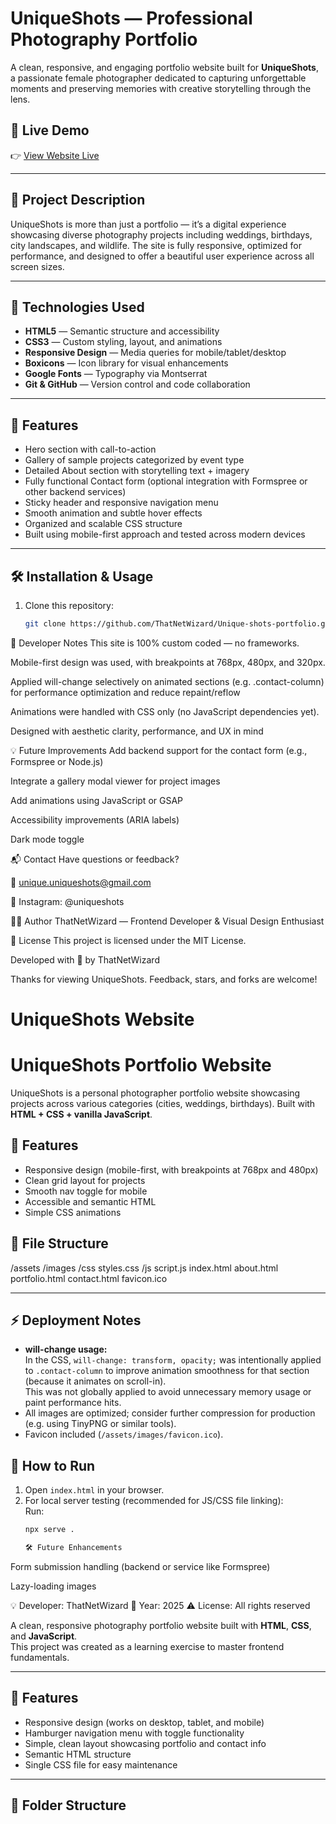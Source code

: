 # UniqueShots — Professional Photography Portfolio

A clean, responsive, and engaging portfolio website built for **UniqueShots**, a passionate female photographer dedicated to capturing unforgettable moments and preserving memories with creative storytelling through the lens.

## 🚀 Live Demo

👉 [View Website Live](https://your-deployment-link.com)

---

## 📸 Project Description

UniqueShots is more than just a portfolio — it’s a digital experience showcasing diverse photography projects including weddings, birthdays, city landscapes, and wildlife. The site is fully responsive, optimized for performance, and designed to offer a beautiful user experience across all screen sizes.

---

## 🔧 Technologies Used

- **HTML5** — Semantic structure and accessibility
- **CSS3** — Custom styling, layout, and animations
- **Responsive Design** — Media queries for mobile/tablet/desktop
- **Boxicons** — Icon library for visual enhancements
- **Google Fonts** — Typography via Montserrat
- **Git & GitHub** — Version control and code collaboration

---

## 🎯 Features

- Hero section with call-to-action
- Gallery of sample projects categorized by event type
- Detailed About section with storytelling text + imagery
- Fully functional Contact form (optional integration with Formspree or other backend services)
- Sticky header and responsive navigation menu
- Smooth animation and subtle hover effects
- Organized and scalable CSS structure
- Built using mobile-first approach and tested across modern devices

---

## 🛠️ Installation & Usage

1. Clone this repository:
   ```bash
   git clone https://github.com/ThatNetWizard/Unique-shots-portfolio.git


🧠 Developer Notes
This site is 100% custom coded — no frameworks.

Mobile-first design was used, with breakpoints at 768px, 480px, and 320px.

Applied will-change selectively on animated sections (e.g. .contact-column) for performance optimization and reduce repaint/reflow

Animations were handled with CSS only (no JavaScript dependencies yet).

Designed with aesthetic clarity, performance, and UX in mind



💡 Future Improvements
Add backend support for the contact form (e.g., Formspree or Node.js)

Integrate a gallery modal viewer for project images

Add animations using JavaScript or GSAP

Accessibility improvements (ARIA labels)

Dark mode toggle


📬 Contact
Have questions or feedback?

📧 unique.uniqueshots@gmail.com

📸 Instagram: @uniqueshots


👩‍💻 Author
ThatNetWizard — Frontend Developer & Visual Design Enthusiast



🏁 License
This project is licensed under the MIT License.

Developed with 💖 by ThatNetWizard



Thanks for viewing UniqueShots. Feedback, stars, and forks are welcome!

















# UniqueShots Website


# UniqueShots Portfolio Website

UniqueShots is a personal photographer portfolio website showcasing projects across various categories (cities, weddings, birthdays). Built with **HTML + CSS + vanilla JavaScript**.  

## 🌟 Features
- Responsive design (mobile-first, with breakpoints at 768px and 480px)
- Clean grid layout for projects
- Smooth nav toggle for mobile
- Accessible and semantic HTML
- Simple CSS animations

## 📁 File Structure

/assets
/images
/css
styles.css
/js
script.js
index.html
about.html
portfolio.html
contact.html
favicon.ico

---


## ⚡ Deployment Notes
- **will-change usage:**  
  In the CSS, `will-change: transform, opacity;` was intentionally applied to `.contact-column` to improve animation smoothness for that section (because it animates on scroll-in).  
  This was not globally applied to avoid unnecessary memory usage or paint performance hits.
- All images are optimized; consider further compression for production (e.g. using TinyPNG or similar tools).
- Favicon included (`/assets/images/favicon.ico`).

## 🚀 How to Run
1. Open `index.html` in your browser.
2. For local server testing (recommended for JS/CSS file linking):  
   Run:
   ```bash
   npx serve .

   🛠️ Future Enhancements
Form submission handling (backend or service like Formspree)

Lazy-loading images



💡 Developer: ThatNetWizard
📝 Year: 2025
⚠️ License: All rights reserved


A clean, responsive photography portfolio website built with **HTML**, **CSS**, and **JavaScript**.  
This project was created as a learning exercise to master frontend fundamentals.

---

## 🚀 Features

- Responsive design (works on desktop, tablet, and mobile)
- Hamburger navigation menu with toggle functionality
- Simple, clean layout showcasing portfolio and contact info
- Semantic HTML structure
- Single CSS file for easy maintenance

---

## 📂 Folder Structure

